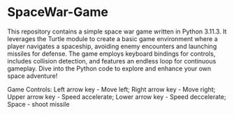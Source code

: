 # SpaceWar-Game

This repository contains a simple space war game written in Python 3.11.3. It leverages the Turtle module to create a basic game environment where a player navigates a spaceship, avoiding enemy encounters and launching missiles for defense. The game employs keyboard bindings for controls, includes collision detection, and features an endless loop for continuous gameplay. Dive into the Python code to explore and enhance your own space adventure!

Game Controls: 
Left arrow key - Move left; Right arrow key - Move right; Upper arrow key - Speed accelerate; Lower arrow key - Speed deccelerate; Space - shoot missile
